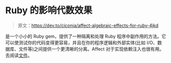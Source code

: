 # Ruby 的影响代数效果

> 原文：<https://dev.to/ciconia/affect-algebraic-effects-for-ruby-4jkd>

是一个小小的 Ruby gem，提供了一种隔离和处理 Ruby 程序中副作用的方法。它可以使测试你的代码变得更容易，并且在你的程序逻辑和外部实体(比如 I/O、数据库、文件等)之间提供一个更清晰的分离。Affect 对于实现依赖注入也很有用。去阅读[文件](https://github.com/digital-fabric/affect#readme)。
